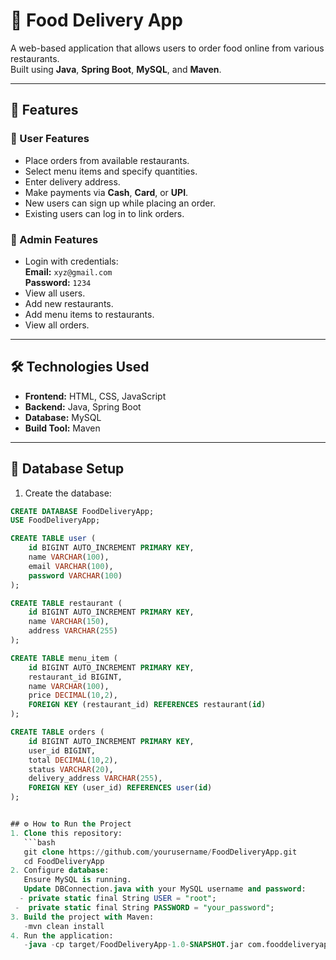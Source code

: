 # 🍔 Food Delivery App

A web-based application that allows users to order food online from various restaurants.  
Built using **Java**, **Spring Boot**, **MySQL**, and **Maven**.

---

## 🚀 Features

### 👤 User Features
- Place orders from available restaurants.
- Select menu items and specify quantities.
- Enter delivery address.
- Make payments via **Cash**, **Card**, or **UPI**.
- New users can sign up while placing an order.
- Existing users can log in to link orders.

### 🔑 Admin Features
- Login with credentials:  
  **Email:** `xyz@gmail.com`  
  **Password:** `1234`
- View all users.
- Add new restaurants.
- Add menu items to restaurants.
- View all orders.

---

## 🛠️ Technologies Used
- **Frontend:** HTML, CSS, JavaScript  
- **Backend:** Java, Spring Boot  
- **Database:** MySQL  
- **Build Tool:** Maven  

---

## 🧩 Database Setup

1. Create the database:

```sql
CREATE DATABASE FoodDeliveryApp;
USE FoodDeliveryApp;

CREATE TABLE user (
    id BIGINT AUTO_INCREMENT PRIMARY KEY,
    name VARCHAR(100),
    email VARCHAR(100),
    password VARCHAR(100)
);

CREATE TABLE restaurant (
    id BIGINT AUTO_INCREMENT PRIMARY KEY,
    name VARCHAR(150),
    address VARCHAR(255)
);

CREATE TABLE menu_item (
    id BIGINT AUTO_INCREMENT PRIMARY KEY,
    restaurant_id BIGINT,
    name VARCHAR(100),
    price DECIMAL(10,2),
    FOREIGN KEY (restaurant_id) REFERENCES restaurant(id)
);

CREATE TABLE orders (
    id BIGINT AUTO_INCREMENT PRIMARY KEY,
    user_id BIGINT,
    total DECIMAL(10,2),
    status VARCHAR(20),
    delivery_address VARCHAR(255),
    FOREIGN KEY (user_id) REFERENCES user(id)
);


## ⚙️ How to Run the Project
1. Clone this repository:
   ```bash
   git clone https://github.com/yourusername/FoodDeliveryApp.git
   cd FoodDeliveryApp
2. Configure database:
   Ensure MySQL is running.
   Update DBConnection.java with your MySQL username and password:
  - private static final String USER = "root";
 -  private static final String PASSWORD = "your_password";
3. Build the project with Maven:
   -mvn clean install
4. Run the application:
   -java -cp target/FoodDeliveryApp-1.0-SNAPSHOT.jar com.fooddeliveryapp.App

